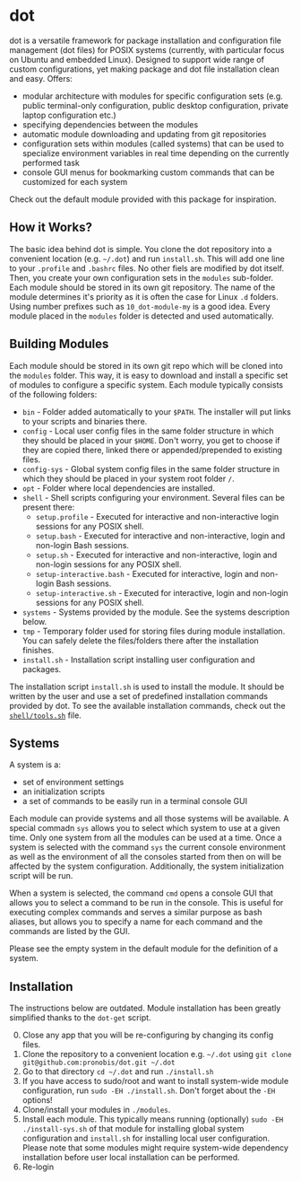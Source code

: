 # dot

dot is a versatile framework for package installation and configuration file management (dot files) for POSIX systems (currently, with particular focus on Ubuntu and embedded Linux). Designed to support wide range of custom configurations, yet making package and dot file installation clean and easy. Offers:
* modular architecture with modules for specific configuration sets (e.g. public terminal-only configuration, public desktop configuration, private laptop configuration etc.)
* specifying dependencies between the modules
* automatic module downloading and updating from git repositories
* configuration sets within modules (called systems) that can be used to specialize environment variables in real time depending on the currently performed task
* console GUI menus for bookmarking custom commands that can be customized for each system

Check out the default module provided with this package for inspiration.


## How it Works?

The basic idea behind dot is simple. You clone the dot repository into a convenient location (e.g. `~/.dot`) and run `install.sh`. This will add one line to your `.profile` and `.bashrc` files. No other fiels are modified by dot itself. Then, you create your own configuration sets in the `modules` sub-folder. Each module should be stored in its own git repository. The name of the module determines it's priority as it is often the case for Linux `.d` folders. Using number prefixes such as `10_dot-module-my` is a good idea. Every module placed in the `modules` folder is detected and used automatically.


## Building Modules

Each module should be stored in its own git repo which will be cloned into the `modules` folder. This way, it is easy to download and install a specific set of modules to configure a specific system. Each module typically consists of the following folders:
* `bin` - Folder added automatically to your `$PATH`. The installer will put links to your scripts and binaries there.
* `config` - Local user config files in the same folder structure in which they should be placed in your `$HOME`. Don't worry, you get to choose if they are copied there, linked there or appended/prepended to existing files.
* `config-sys` - Global system config files in the same folder structure in which they should be placed in your system root folder `/`.
* `opt` - Folder where local dependencies are installed.
* `shell` - Shell scripts configuring your environment. Several files can be present there:
    * `setup.profile` - Executed for interactive and non-interactive login sessions for any POSIX shell.
    * `setup.bash` - Executed for interactive and non-interactive, login and non-login Bash sessions.
    * `setup.sh` - Executed for interactive and non-interactive, login and non-login sessions for any POSIX shell.
    * `setup-interactive.bash` - Executed for interactive, login and non-login Bash sessions.
    * `setup-interactive.sh` - Executed for interactive, login and non-login sessions for any POSIX shell.
* `systems` - Systems provided by the module. See the systems description below.
* `tmp` - Temporary folder used for storing files during module installation. You can safely delete the files/folders there after the installation finishes.
* `install.sh` - Installation script installing user configuration and packages.

The installation script `install.sh` is used to install the module. It should be written by the user and use a set of predefined installation commands provided by dot. To see the available installation commands, check out the [`shell/tools.sh`](shell/tools.sh) file.


## Systems

A system is a:
* set of environment settings
* an initialization scripts
* a set of commands to be easily run in a terminal console GUI

Each module can provide systems and all those systems will be available. A special commadn `sys` allows you to select which system to use at a given time. Only one system from all the modules can be used at a time. Once a system is selected with the command `sys` the current console environment as well as the environment of all the consoles started from then on will be affected by the system configuration. Additionally, the system initialization script will be run.

When a system is selected, the command `cmd` opens a console GUI that allows you to select a command to be run in the console. This is useful for executing complex commands and serves a similar purpose as bash aliases, but allows you to specify a name for each command and the commands are listed by the GUI.

Please see the empty system in the default module for the definition of a system.

## Installation

The instructions below are outdated. Module installation has been greatly simplified thanks to the `dot-get` script.

0. Close any app that you will be re-configuring by changing its config files.
1. Clone the repository to a convenient location e.g. `~/.dot` using `git clone git@github.com:pronobis/dot.git ~/.dot`
2. Go to that directory `cd ~/.dot` and run `./install.sh`
3. If you have access to sudo/root and want to install system-wide module configuration, run `sudo -EH ./install.sh`. Don't forget about the `-EH` options!
4. Clone/install your modules in `./modules`. 
5. Install each module. This typically means running (optionally) `sudo -EH ./install-sys.sh` of that module for installing global system configuration and `install.sh` for installing local user configuration. Please note that some modules might require system-wide dependency installation before user local installation can be performed.
6. Re-login
